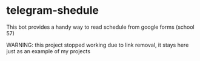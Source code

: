 # telegram-shedule
This bot provides a handy way to read schedule from google forms (school 57)

WARNING: this project stopped working due to link removal, it stays here just as an example of my projects
